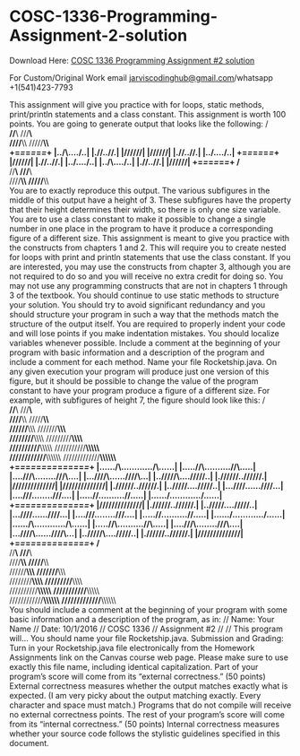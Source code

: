 # COSC-1336-Programming-Assignment-2-solution

Download Here: [COSC 1336 Programming Assignment #2 solution](https://jarviscodinghub.com/assignment/cosc-1336-programming-assignment-2-solution/)

For Custom/Original Work email jarviscodinghub@gmail.com/whatsapp +1(541)423-7793

This assignment will give you practice with for loops, static methods, print/println statements and a
class constant. This assignment is worth 100 points. You are going to generate output that looks
like the following:
/**\
//**\\
///**\\\
////**\\\\
/////**\\\\\
+=*=*=*=*=*=*+
|../\…./\..|
|./\/\../\/\.|
|/\/\/\/\/\/\|
|\/\/\/\/\/\/|
|.\/\/..\/\/.|
|..\/….\/..|
+=*=*=*=*=*=*+
|\/\/\/\/\/\/|
|.\/\/..\/\/.|
|..\/….\/..|
|../\…./\..|
|./\/\../\/\.|
|/\/\/\/\/\/\|
+=*=*=*=*=*=*+
/**\
//**\\
///**\\\
////**\\\\
/////**\\\\\
You are to exactly reproduce this output. The various subfigures in the middle of this output have
a height of 3. These subfigures have the property that their height determines their width, so there
is only one size variable. You are to use a class constant to make it possible to change a single
number in one place in the program to have it produce a corresponding figure of a different size.
This assignment is meant to give you practice with the constructs from chapters 1 and 2. This will
require you to create nested for loops with print and println statements that use the class
constant. If you are interested, you may use the constructs from chapter 3, although you are not
required to do so and you will receive no extra credit for doing so. You may not use any
programming constructs that are not in chapters 1 through 3 of the textbook.
You should continue to use static methods to structure your solution. You should try to avoid
significant redundancy and you should structure your program in such a way that the methods
match the structure of the output itself. You are required to properly indent your code and will lose
points if you make indentation mistakes. You should localize variables whenever possible.
Include a comment at the beginning of your program with basic information and a description of
the program and include a comment for each method. Name your file Rocketship.java.
On any given execution your program will produce just one version of this figure, but it should be
possible to change the value of the program constant to have your program produce a figure of a
different size. For example, with subfigures of height 7, the figure should look like this:
/**\
//**\\
///**\\\
////**\\\\
/////**\\\\\
//////**\\\\\\
///////**\\\\\\\
////////**\\\\\\\\
/////////**\\\\\\\\\
//////////**\\\\\\\\\\
///////////**\\\\\\\\\\\
////////////**\\\\\\\\\\\\
/////////////**\\\\\\\\\\\\\
+=*=*=*=*=*=*=*=*=*=*=*=*=*=*+
|……/\…………/\……|
|…../\/\………./\/\…..|
|…./\/\/\……../\/\/\….|
|…/\/\/\/\……/\/\/\/\…|
|../\/\/\/\/\…./\/\/\/\/\..|
|./\/\/\/\/\/\../\/\/\/\/\/\.|
|/\/\/\/\/\/\/\/\/\/\/\/\/\/\|
|\/\/\/\/\/\/\/\/\/\/\/\/\/\/|
|.\/\/\/\/\/\/..\/\/\/\/\/\/.|
|..\/\/\/\/\/….\/\/\/\/\/..|
|…\/\/\/\/……\/\/\/\/…|
|….\/\/\/……..\/\/\/….|
|…..\/\/……….\/\/…..|
|……\/…………\/……|
+=*=*=*=*=*=*=*=*=*=*=*=*=*=*+
|\/\/\/\/\/\/\/\/\/\/\/\/\/\/|
|.\/\/\/\/\/\/..\/\/\/\/\/\/.|
|..\/\/\/\/\/….\/\/\/\/\/..|
|…\/\/\/\/……\/\/\/\/…|
|….\/\/\/……..\/\/\/….|
|…..\/\/……….\/\/…..|
|……\/…………\/……|
|……/\…………/\……|
|…../\/\………./\/\…..|
|…./\/\/\……../\/\/\….|
|…/\/\/\/\……/\/\/\/\…|
|../\/\/\/\/\…./\/\/\/\/\..|
|./\/\/\/\/\/\../\/\/\/\/\/\.|
|/\/\/\/\/\/\/\/\/\/\/\/\/\/\|
+=*=*=*=*=*=*=*=*=*=*=*=*=*=*+
/**\
//**\\
///**\\\
////**\\\\
/////**\\\\\
//////**\\\\\\
///////**\\\\\\\
////////**\\\\\\\\
/////////**\\\\\\\\\
//////////**\\\\\\\\\\
///////////**\\\\\\\\\\\
////////////**\\\\\\\\\\\\
/////////////**\\\\\\\\\\\\\
You should include a comment at the beginning of your program with some basic information and
a description of the program, as in:
// Name: Your Name
// Date: 10/1/2016
// COSC 1336
// Assignment #2
//
// This program will…
You should name your file Rocketship.java.
Submission and Grading:
Turn in your Rocketship.java file electronically from the Homework Assignments link on the
Canvas course web page. Please make sure to use exactly this file name, including identical
capitalization.
Part of your program’s score will come from its “external correctness.” (50 points) External
correctness measures whether the output matches exactly what is expected. (I am very picky about
the output matching exactly. Every character and space must match.) Programs that do not
compile will receive no external correctness points.
The rest of your program’s score will come from its “internal correctness.” (50 points) Internal
correctness measures whether your source code follows the stylistic guidelines specified in this
document.
